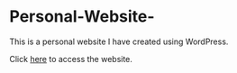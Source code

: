 # Personal-Website-
This is a personal website I have created using WordPress. 

Click [here](https://rbyspace.wordpress.com/) to access the website. 
